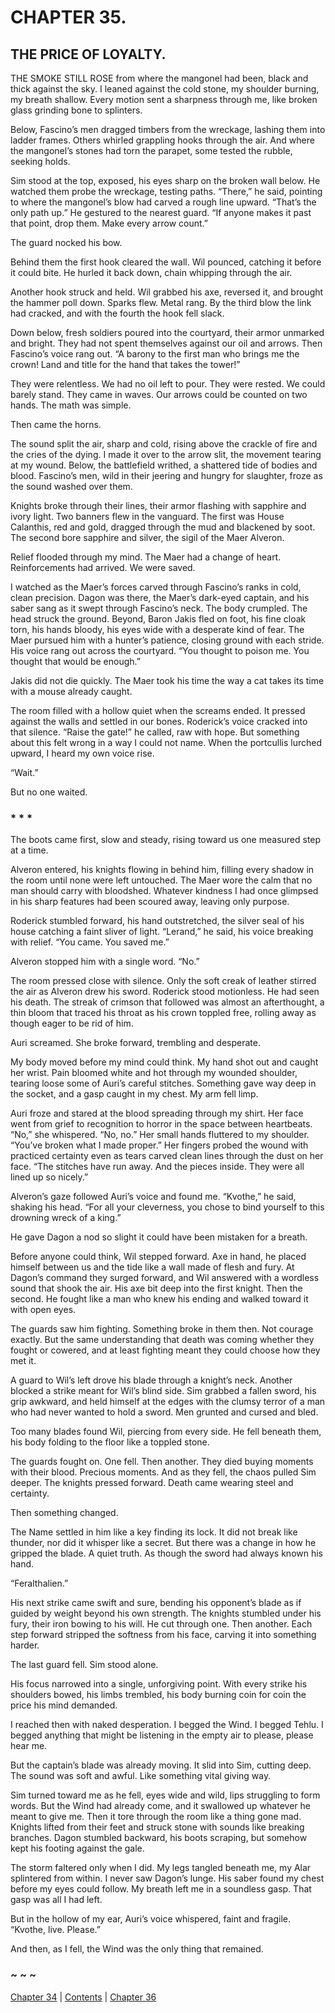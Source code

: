 # CHAPTER 35.

## THE PRICE OF LOYALTY.


THE SMOKE STILL ROSE from where the mangonel had been, black and thick against the sky. I leaned against the cold stone, my shoulder burning, my breath shallow. Every motion sent a sharpness through me, like broken glass grinding bone to splinters.  

Below, Fascino’s men dragged timbers from the wreckage, lashing them into ladder frames. Others whirled grappling hooks through the air. And where the mangonel’s stones had torn the parapet, some tested the rubble, seeking holds.  

Sim stood at the top, exposed, his eyes sharp on the broken wall below. He watched them probe the wreckage, testing paths. “There,” he said, pointing to where the mangonel’s blow had carved a rough line upward. “That’s the only path up.” He gestured to the nearest guard. “If anyone makes it past that point, drop them. Make every arrow count.”  

The guard nocked his bow.  

Behind them the first hook cleared the wall. Wil pounced, catching it before it could bite. He hurled it back down, chain whipping through the air.  

Another hook struck and held. Wil grabbed his axe, reversed it, and brought the hammer poll down. Sparks flew. Metal rang. By the third blow the link had cracked, and with the fourth the hook fell slack.  

Down below, fresh soldiers poured into the courtyard, their armor unmarked and bright. They had not spent themselves against our oil and arrows. Then Fascino’s voice rang out. “A barony to the first man who brings me the crown! Land and title for the hand that takes the tower!”  

They were relentless. We had no oil left to pour. They were rested. We could barely stand. They came in waves. Our arrows could be counted on two hands. The math was simple.  

Then came the horns.  

The sound split the air, sharp and cold, rising above the crackle of fire and the cries of the dying. I made it over to the arrow slit, the movement tearing at my wound. Below, the battlefield writhed, a shattered tide of bodies and blood. Fascino’s men, wild in their jeering and hungry for slaughter, froze as the sound washed over them.  

Knights broke through their lines, their armor flashing with sapphire and ivory light. Two banners flew in the vanguard. The first was House Calanthis, red and gold, dragged through the mud and blackened by soot. The second bore sapphire and silver, the sigil of the Maer Alveron.  

Relief flooded through my mind. The Maer had a change of heart. Reinforcements had arrived. We were saved.  

I watched as the Maer’s forces carved through Fascino’s ranks in cold, clean precision. Dagon was there, the Maer’s dark-eyed captain, and his saber sang as it swept through Fascino’s neck. The body crumpled. The head struck the ground. Beyond, Baron Jakis fled on foot, his fine cloak torn, his hands bloody, his eyes wide with a desperate kind of fear. The Maer pursued him with a hunter’s patience, closing ground with each stride. His voice rang out across the courtyard. “You thought to poison me. You thought that would be enough.”  

Jakis did not die quickly. The Maer took his time the way a cat takes its time with a mouse already caught.  

The room filled with a hollow quiet when the screams ended. It pressed against the walls and settled in our bones. Roderick’s voice cracked into that silence. “Raise the gate!” he called, raw with hope. But something about this felt wrong in a way I could not name. When the portcullis lurched upward, I heard my own voice rise.  

“Wait.”  

But no one waited.  

### * * *  

The boots came first, slow and steady, rising toward us one measured step at a time.  

Alveron entered, his knights flowing in behind him, filling every shadow in the room until none were left untouched. The Maer wore the calm that no man should carry with bloodshed. Whatever kindness I had once glimpsed in his sharp features had been scoured away, leaving only purpose.  

Roderick stumbled forward, his hand outstretched, the silver seal of his house catching a faint sliver of light. “Lerand,” he said, his voice breaking with relief. “You came. You saved me.”  

Alveron stopped him with a single word. “No.”  

The room pressed close with silence. Only the soft creak of leather stirred the air as Alveron drew his sword. Roderick stood motionless. He had seen his death. The streak of crimson that followed was almost an afterthought, a thin bloom that traced his throat as his crown toppled free, rolling away as though eager to be rid of him.  

Auri screamed. She broke forward, trembling and desperate.  

My body moved before my mind could think. My hand shot out and caught her wrist. Pain bloomed white and hot through my wounded shoulder, tearing loose some of Auri’s careful stitches. Something gave way deep in the socket, and a gasp caught in my chest. My arm fell limp.  

Auri froze and stared at the blood spreading through my shirt. Her face went from grief to recognition to horror in the space between heartbeats. “No,” she whispered. “No, no.” Her small hands fluttered to my shoulder. “You’ve broken what I made proper.” Her fingers probed the wound with practiced certainty even as tears carved clean lines through the dust on her face. “The stitches have run away. And the pieces inside. They were all lined up so nicely.”  

Alveron’s gaze followed Auri’s voice and found me. “Kvothe,” he said, shaking his head. “For all your cleverness, you chose to bind yourself to this drowning wreck of a king.”  

He gave Dagon a nod so slight it could have been mistaken for a breath.  

Before anyone could think, Wil stepped forward. Axe in hand, he placed himself between us and the tide like a wall made of flesh and fury. At Dagon’s command they surged forward, and Wil answered with a wordless sound that shook the air. His axe bit deep into the first knight. Then the second. He fought like a man who knew his ending and walked toward it with open eyes.  

The guards saw him fighting. Something broke in them then. Not courage exactly. But the same understanding that death was coming whether they fought or cowered, and at least fighting meant they could choose how they met it.  

A guard to Wil’s left drove his blade through a knight’s neck. Another blocked a strike meant for Wil’s blind side. Sim grabbed a fallen sword, his grip awkward, and held himself at the edges with the clumsy terror of a man who had never wanted to hold a sword. Men grunted and cursed and bled.  

Too many blades found Wil, piercing from every side. He fell beneath them, his body folding to the floor like a toppled stone.  

The guards fought on. One fell. Then another. They died buying moments with their blood. Precious moments. And as they fell, the chaos pulled Sim deeper. The knights pressed forward. Death came wearing steel and certainty.  

Then something changed.  

The Name settled in him like a key finding its lock. It did not break like thunder, nor did it whisper like a secret. But there was a change in how he gripped the blade. A quiet truth. As though the sword had always known his hand.  

“Feralthalien.”  

His next strike came swift and sure, bending his opponent’s blade as if guided by weight beyond his own strength. The knights stumbled under his fury, their iron bowing to his will. He cut through one. Then another. Each step forward stripped the softness from his face, carving it into something harder.  

The last guard fell. Sim stood alone.  

His focus narrowed into a single, unforgiving point. With every strike his shoulders bowed, his limbs trembled, his body burning coin for coin the price his mind demanded.  

I reached then with naked desperation. I begged the Wind. I begged Tehlu. I begged anything that might be listening in the empty air to please, please hear me.  

But the captain’s blade was already moving. It slid into Sim, cutting deep. The sound was soft and awful. Like something vital giving way.  

Sim turned toward me as he fell, eyes wide and wild, lips struggling to form words. But the Wind had already come, and it swallowed up whatever he meant to give me. Then it tore through the room like a thing gone mad. Knights lifted from their feet and struck stone with sounds like breaking branches. Dagon stumbled backward, his boots scraping, but somehow kept his footing against the gale.  

The storm faltered only when I did. My legs tangled beneath me, my Alar splintered from within. I never saw Dagon’s lunge. His saber found my chest before my eyes could follow. My breath left me in a soundless gasp. That gasp was all I had left.  

But in the hollow of my ear, Auri’s voice whispered, faint and fragile. “Kvothe, live. Please.”  

And then, as I fell, the Wind was the only thing that remained.  

### ~ ~ ~

[Chapter 34](CHAPTER_34.md) | [Contents](Contents.md) | [Chapter 36](CHAPTER_36.md)
